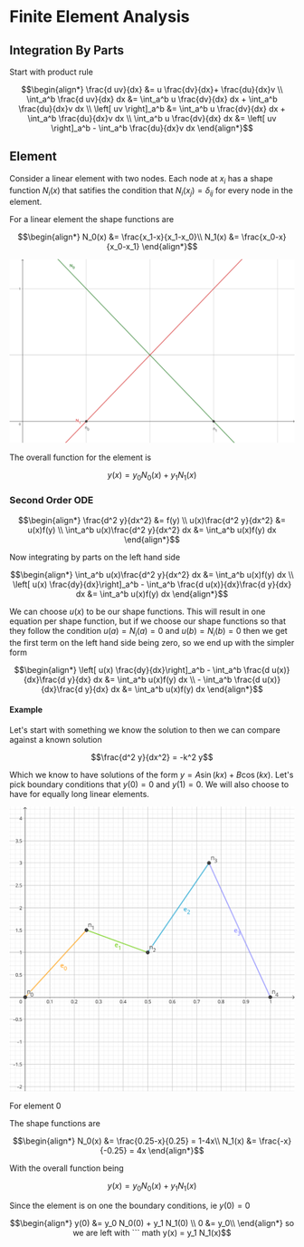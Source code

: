 # Finite Element Analysis

## Integration By Parts

Start with product rule

``` math
\begin{align*}
\frac{d uv}{dx} &= u \frac{dv}{dx}+ \frac{du}{dx}v \\
\int_a^b \frac{d uv}{dx} dx &= \int_a^b u \frac{dv}{dx} dx + \int_a^b \frac{du}{dx}v dx \\
\left[ uv \right]_a^b &= \int_a^b u \frac{dv}{dx} dx + \int_a^b \frac{du}{dx}v dx \\
\int_a^b u \frac{dv}{dx} dx &= \left[ uv \right]_a^b - \int_a^b \frac{du}{dx}v dx 
\end{align*}
```

## Element

Consider a linear element with two nodes. Each node at $x_i$ has a shape function $N_i(x)$ that satifies the condition that $N_i(x_j)=\delta_{ij}$ for every node in the element.

For a linear element the shape functions are

``` math
\begin{align*}
N_0(x) &= \frac{x_1-x}{x_1-x_0}\\
N_1(x) &= \frac{x_0-x}{x_0-x_1}
\end{align*}
```

![shape functions](shape-functions.svg)

The overall function for the element is

``` math
y(x) = y_0 N_0(x) + y_1 N_1(x)
```

### Second Order ODE

``` math
\begin{align*}
\frac{d^2 y}{dx^2} &= f(y) \\
u(x)\frac{d^2 y}{dx^2} &= u(x)f(y) \\
\int_a^b u(x)\frac{d^2 y}{dx^2} dx &= \int_a^b u(x)f(y) dx
\end{align*}
```
Now integrating by parts on the left hand side
``` math
\begin{align*}
\int_a^b u(x)\frac{d^2 y}{dx^2} dx &= \int_a^b u(x)f(y) dx \\
\left[ u(x) \frac{dy}{dx}\right]_a^b - \int_a^b \frac{d u(x)}{dx}\frac{d y}{dx} dx &= \int_a^b u(x)f(y) dx 
\end{align*}
```
We can choose $u(x)$ to be our shape functions. This will result in one equation per shape function, but if we choose our shape functions so that they follow the condition $u(a)=N_i(a)=0$ and $u(b)=N_i(b)=0$ then we get the first term on the left hand side being zero, so we end up with the simpler form
``` math
\begin{align*}
\left[ u(x) \frac{dy}{dx}\right]_a^b - \int_a^b \frac{d u(x)}{dx}\frac{d y}{dx} dx &= \int_a^b u(x)f(y) dx \\
- \int_a^b \frac{d u(x)}{dx}\frac{d y}{dx} dx &= \int_a^b u(x)f(y) dx
\end{align*}
```

#### Example

Let's start with something we know the solution to then we can compare against a known solution
``` math
\frac{d^2 y}{dx^2} = -k^2 y
```
Which we know to have solutions of the form $y=A\sin(kx)+B\cos(kx)$. Let's pick boundary conditions that $y(0)=0$ and $y(1)=0$. We will also choose to have for equally long linear elements.

![The elements](elements.svg)

For element 0

The shape functions are

``` math
\begin{align*}
N_0(x) &= \frac{0.25-x}{0.25} = 1-4x\\
N_1(x) &= \frac{-x}{-0.25} = 4x
\end{align*}
```

With the overall function being
``` math
y(x) = y_0 N_0(x) + y_1 N_1(x)
```
Since the element is on one the boundary conditions, ie $y(0)=0$
``` math
\begin{align*}
y(0) &= y_0 N_0(0) + y_1 N_1(0) \\
0 &= y_0\\
\end{align*}
so we are left with
``` math
y(x) = y_1 N_1(x)
```
```
